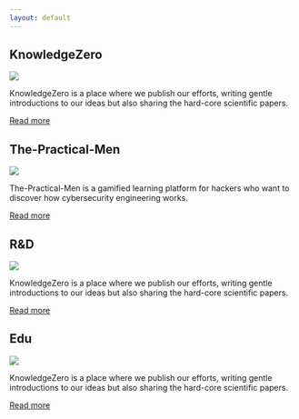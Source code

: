 ```yaml
---
layout: default
---
```


<div class="container">

  <div class="row text-center t-margin">
    <h2 class="w-100">
      KnowledgeZero
    </h2>
  </div>
  <div class="row res-sec">
    <div class="col-12 col-sm-3">
      <img src="images/K₀_logo.png">
    </div>
    <div class="col-12 col-sm-9">
      <p class="desc-margin">
        KnowledgeZero is a place where we publish our efforts, writing gentle introductions to our ideas but also sharing the hard-core scientific papers. <br>
      </p>
      <a href="https://www.knowledgezero.com/" target="blank">
        Read more
      </a>
    </div>
  </div>
  
  <div class="row text-center t-margin">
    <h2 class="w-100">
      The-Practical-Men
    </h2>
  </div>
  <div class="row res-sec">
    <div class="col-12 col-sm-3">
      <img src="images/K₀_logo.png">
    </div>
    <div class="col-12 col-sm-9">
      <p class="desc-margin">
        The-Practical-Men is a gamified learning platform for hackers who want to discover how cybersecurity engineering works. <br>
      </p>
      <a href="https://github.com/testtpm/the-practical-men-beta-v0.4" target="blank">
        Read more
      </a>
    </div>
  </div>

  <div class="row text-center t-margin">
    <h2 class="w-100">
      R&D
    </h2>
  </div>
  <div class="row res-sec">
    <div class="col-12 col-sm-3">
      <img src="images/K₀_logo.png">
    </div>
    <div class="col-12 col-sm-9">
      <p class="desc-margin">
        KnowledgeZero is a place where we publish our efforts, writing gentle introductions to our ideas but also sharing the hard-core scientific papers. <br>
      </p>
      <a href="https://www.knowledgezero.com/" target="blank">
        Read more
      </a>
    </div>
  </div>

  <div class="row text-center t-margin">
    <h2 class="w-100">
      Edu
    </h2>
  </div>
  <div class="row res-sec">
    <div class="col-12 col-sm-3">
      <img src="images/K₀_logo.png">
    </div>
    <div class="col-12 col-sm-9">
      <p class="desc-margin">
        KnowledgeZero is a place where we publish our efforts, writing gentle introductions to our ideas but also sharing the hard-core scientific papers. <br>
      </p>
      <a href="https://www.knowledgezero.com/" target="blank">
        Read more
      </a>
    </div>
  </div>

</div>